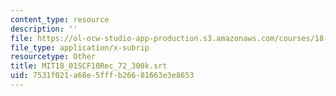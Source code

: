 ```yaml
---
content_type: resource
description: ''
file: https://ol-ocw-studio-app-production.s3.amazonaws.com/courses/18-01sc-single-variable-calculus-fall-2010/7531f021a68e5fffb26681663e3e8653_MIT18_01SCF10Rec_72_300k.vtt
file_type: application/x-subrip
resourcetype: Other
title: MIT18_01SCF10Rec_72_300k.srt
uid: 7531f021-a68e-5fff-b266-81663e3e8653
---
```

